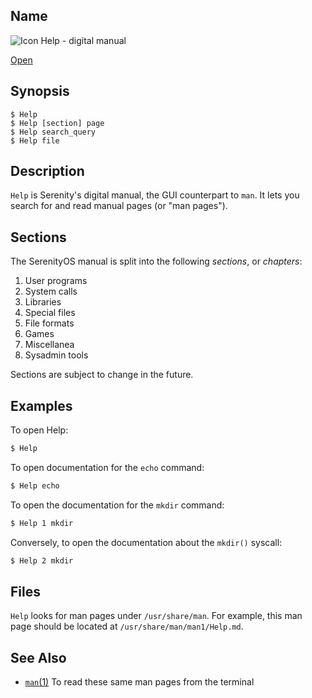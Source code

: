 ## Name

![Icon](/res/icons/16x16/app-help.png) Help - digital manual

[Open](file:///bin/Help)

## Synopsis

```**sh
$ Help
$ Help [section] page
$ Help search_query
$ Help file
```

## Description

`Help` is Serenity's digital manual, the GUI counterpart to `man`.
It lets you search for and read manual pages (or "man pages").

## Sections

The SerenityOS manual is split into the following *sections*, or *chapters*:

1. User programs
2. System calls
3. Libraries
4. Special files
5. File formats
6. Games
7. Miscellanea
8. Sysadmin tools

Sections are subject to change in the future.

## Examples

To open Help:
```sh
$ Help
```

To open documentation for the `echo` command:
```sh
$ Help echo
```

To open the documentation for the `mkdir` command:
```sh
$ Help 1 mkdir
```
Conversely, to open the documentation about the `mkdir()` syscall:
```sh
$ Help 2 mkdir
```

## Files

`Help` looks for man pages under `/usr/share/man`. For example,
this man page should be located at `/usr/share/man/man1/Help.md`.

## See Also

* [`man`(1)](help://man/1/man) To read these same man pages from the terminal

